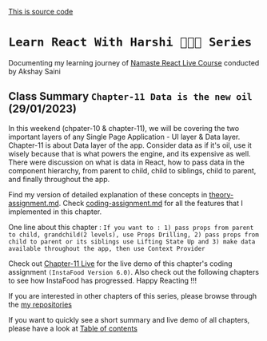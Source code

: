 [This is source code](https://github.com/Learn-React-With-Harshi/chapter-11-data-is-the-new-oil)

# `Learn React With Harshi 👩🏻‍💻 Series`

Documenting my learning journey of [Namaste React Live Course](https://learn.namastedev.com/) conducted by Akshay Saini

## Class Summary `Chapter-11 Data is the new oil` (29/01/2023)

In this weekend (chpater-10 & chapter-11), we will be covering the two important layers of any Single Page Application - UI layer & Data layer. Chapter-11 is about Data layer of the app. Consider data as if it's oil, use it wisely because that is what powers the engine, and its expensive as well. There were discussion on what is data in React, how to pass data in the component hierarchy, from parent to child, child to siblings, child to parent, and finally throughout the app.

Find my version of detailed explanation of these concepts in [theory-assignment.md](https://github.com/Learn-React-With-Harshi/chapter-11-data-is-the-new-oil/blob/main/theory-assignment.md). Check [coding-assignment.md](https://github.com/Learn-React-With-Harshi/chapter-11-data-is-the-new-oil/blob/main/coding-assignment.md) for all the features that I implemented in this chapter.

One line about this chapter : `If you want to : 1) pass props from parent to child, grandchild(2 levels), use Props Drilling, 2) pass props from child to parent or its siblings use Lifting State Up and 3) make data available throughout the app, then use Context Provider`

Check out [Chapter-11 Live](https://learn-react-with-harshi-chapter-11.netlify.app/) for the live demo of this chapter's coding assignment `(InstaFood Version 6.0)`. Also check out the following chapters to see how InstaFood has progressed. Happy Reacting !!!

If you are interested in other chapters of this series, please browse through the [my repositories](https://github.com/orgs/Learn-React-With-Harshi/repositories)

If you want to quickly see a short summary and live demo of all chapters, please have a look at [Table of contents](https://github.com/Learn-React-With-Harshi/table-of-contents)
